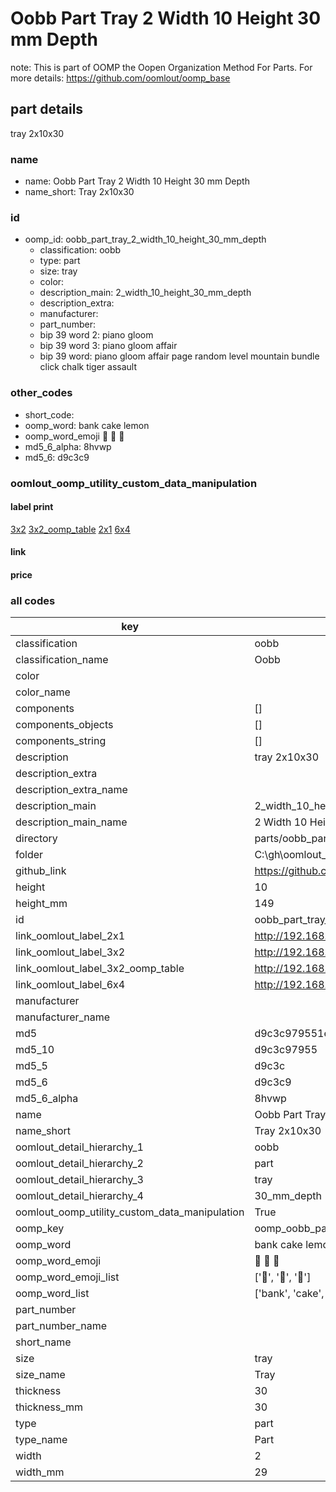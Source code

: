 # Oobb Part Tray 2 Width 10 Height 30 mm Depth  

note: This is part of OOMP the Oopen Organization Method For Parts. For more details: https://github.com/oomlout/oomp_base

##  part details
  



tray 2x10x30



### name
* name: Oobb Part Tray 2 Width 10 Height 30 mm Depth
* name_short: Tray 2x10x30 
### id
* oomp_id: oobb_part_tray_2_width_10_height_30_mm_depth
  * classification: oobb
  * type: part
  * size: tray
  * color: 
  * description_main: 2_width_10_height_30_mm_depth
  * description_extra: 
  * manufacturer: 
  * part_number: 
  * bip 39 word 2: piano gloom
  * bip 39 word 3: piano gloom affair
  * bip 39 word: piano gloom affair page random level mountain bundle click chalk tiger assault

### other_codes
* short_code: 
* oomp_word: bank cake lemon
* oomp_word_emoji :bank: :cake: :lemon:
* md5_6_alpha: 8hvwp
* md5_6: d9c3c9






### oomlout_oomp_utility_custom_data_manipulation
#### label print
[3x2](http://192.168.1.245:1112/?label=oomp%208hvwp)
[3x2_oomp_table](http://192.168.1.108:1112/?label=oomp%208hvwp)
[2x1](http://192.168.1.242:1112/?label=oomp%208hvwp)
[6x4](http://192.168.1.55:1112/?label=oomp%208hvwp)    

#### link

                              

#### price







### all codes 
| key | value |  
| --- | --- |  
| classification | oobb |  
| classification_name | Oobb |  
| color |  |  
| color_name |  |  
| components | [] |  
| components_objects | [] |  
| components_string | [] |  
| description | tray 2x10x30 |  
| description_extra |  |  
| description_extra_name |  |  
| description_main | 2_width_10_height_30_mm_depth |  
| description_main_name | 2 Width 10 Height 30 mm Depth |  
| directory | parts/oobb_part_tray_2_width_10_height_30_mm_depth |  
| folder | C:\gh\oomlout_oobb_version_4_generated_parts\things\oobb_part_tray_2_width_10_height_30_mm_depth |  
| github_link | https://github.com/oomlout/oomlout_oomp_part_src/tree/main/parts/oobb_part_tray_2_width_10_height_30_mm_depth |  
| height | 10 |  
| height_mm | 149 |  
| id | oobb_part_tray_2_width_10_height_30_mm_depth |  
| link_oomlout_label_2x1 | http://192.168.1.242:1112/?label=oomp%208hvwp |  
| link_oomlout_label_3x2 | http://192.168.1.245:1112/?label=oomp%208hvwp |  
| link_oomlout_label_3x2_oomp_table | http://192.168.1.108:1112/?label=oomp%208hvwp |  
| link_oomlout_label_6x4 | http://192.168.1.55:1112/?label=oomp%208hvwp |  
| manufacturer |  |  
| manufacturer_name |  |  
| md5 | d9c3c979551e521202d8d9ee0898dd20 |  
| md5_10 | d9c3c97955 |  
| md5_5 | d9c3c |  
| md5_6 | d9c3c9 |  
| md5_6_alpha | 8hvwp |  
| name | Oobb Part Tray 2 Width 10 Height 30 mm Depth |  
| name_short | Tray 2x10x30  |  
| oomlout_detail_hierarchy_1 | oobb |  
| oomlout_detail_hierarchy_2 | part |  
| oomlout_detail_hierarchy_3 | tray |  
| oomlout_detail_hierarchy_4 | 30_mm_depth |  
| oomlout_oomp_utility_custom_data_manipulation | True |  
| oomp_key | oomp_oobb_part_tray_2_width_10_height_30_mm_depth |  
| oomp_word | bank cake lemon |  
| oomp_word_emoji | :bank: :cake: :lemon: |  
| oomp_word_emoji_list | [':bank:', ':cake:', ':lemon:'] |  
| oomp_word_list | ['bank', 'cake', 'lemon'] |  
| part_number |  |  
| part_number_name |  |  
| short_name |  |  
| size | tray |  
| size_name | Tray |  
| thickness | 30 |  
| thickness_mm | 30 |  
| type | part |  
| type_name | Part |  
| width | 2 |  
| width_mm | 29 |  

